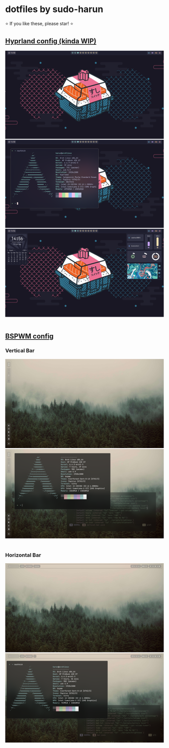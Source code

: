 # dotfiles by sudo-harun

⭐ If you like these, please star! ⭐

## <a href="https://github.com/sudo-harun/dotfiles/tree/hyprland">Hyprland config (kinda WIP)</a>

<div align="center">
  <img src="./assets/hyprland1.png">
  <img src="./assets/hyprland2.png">
  <img src="./assets/hyprland3.png">
</div><br>

## <a href="https://github.com/sudo-harun/dotfiles/tree/bspwm">BSPWM config</a>

### Vertical Bar
<div align="center">
  <img src="./assets/bspwm-vertical-bar-1.png">
  <img src="./assets/bspwm-vertical-bar-2.png">
</div><br>

### Horizontal Bar
<div align="center">
  <img src="./assets/bspwm-horizontal-bar-1.png">
  <img src="./assets/bspwm-horizontal-bar-2.png">
</div><br>


